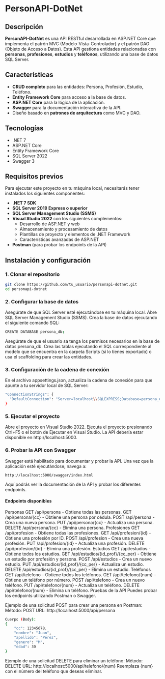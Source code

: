 # PersonAPI-DotNet

## Descripción

**PersonAPI-DotNet** es una API RESTful desarrollada en ASP.NET Core que implementa el patrón MVC (Modelo-Vista-Controlador) y el patrón DAO (Objeto de Acceso a Datos). Esta API gestiona entidades relacionadas con **personas**, **profesiones**, **estudios** y **teléfonos**, utilizando una base de datos SQL Server.

## Características

- **CRUD completo** para las entidades: Persona, Profesión, Estudio, Teléfono.
- **Entity Framework Core** para acceso a la base de datos.
- **ASP.NET Core** para la lógica de la aplicación.
- **Swagger** para la documentación interactiva de la API.
- Diseño basado en **patrones de arquitectura** como MVC y DAO.

## Tecnologías

- .NET 7
- ASP.NET Core
- Entity Framework Core
- SQL Server 2022
- Swagger 3

## Requisitos previos

Para ejecutar este proyecto en tu máquina local, necesitarás tener instalados los siguientes componentes:

- **.NET 7 SDK**
- **SQL Server 2019 Express o superior**
- **SQL Server Management Studio (SSMS)**
- **Visual Studio 2022** con los siguientes complementos:
  - Desarrollo de ASP.NET y web
  - Almacenamiento y procesamiento de datos
  - Plantillas de proyecto y elementos de .NET Framework
  - Características avanzadas de ASP.NET
- **Postman** (para probar los endpoints de la API)

## Instalación y configuración

### 1. Clonar el repositorio

```bash
git clone https://github.com/tu_usuario/personapi-dotnet.git
cd personapi-dotnet
```

### 2. Configurar la base de datos
Asegúrate de que SQL Server esté ejecutándose en tu máquina local.
Abre SQL Server Management Studio (SSMS).
Crea la base de datos ejecutando el siguiente comando SQL:
```bash
CREATE DATABASE persona_db;
```
Asegúrate de que el usuario sa tenga los permisos necesarios en la base de datos persona_db.
Crea las tablas ejecutando el SQL correspondiente al modelo que se encuentra en la carpeta Scripts (si lo tienes exportado) o usa el scaffolding para crear las entidades.

### 3. Configuración de la cadena de conexión
En el archivo appsettings.json, actualiza la cadena de conexión para que apunte a tu servidor local de SQL Server:
```bash
"ConnectionStrings": {
  "DefaultConnection": "Server=localhost\\SQLEXPRESS;Database=persona_db;Trusted_Connection=True;TrustServerCertificate=true"
}
```
### 5. Ejecutar el proyecto
Abre el proyecto en Visual Studio 2022.
Ejecuta el proyecto presionando Ctrl+F5 o el botón de Ejecutar en Visual Studio.
La API debería estar disponible en http://localhost:5000.
### 6. Probar la API con Swagger
Swagger está habilitado para documentar y probar la API. Una vez que la aplicación esté ejecutándose, navega a:
```bash
http://localhost:5000/swagger/index.html
```
Aquí podrás ver la documentación de la API y probar los diferentes endpoints.

#### Endpoints disponibles
Personas
GET /api/persona - Obtiene todas las personas.
GET /api/persona/{cc} - Obtiene una persona por cédula.
POST /api/persona - Crea una nueva persona.
PUT /api/persona/{cc} - Actualiza una persona.
DELETE /api/persona/{cc} - Elimina una persona.
Profesiones
GET /api/profesion - Obtiene todas las profesiones.
GET /api/profesion/{id} - Obtiene una profesión por ID.
POST /api/profesion - Crea una nueva profesión.
PUT /api/profesion/{id} - Actualiza una profesión.
DELETE /api/profesion/{id} - Elimina una profesión.
Estudios
GET /api/estudios - Obtiene todos los estudios.
GET /api/estudios/{id_prof}/{cc_per} - Obtiene un estudio por profesión y persona.
POST /api/estudios - Crea un nuevo estudio.
PUT /api/estudios/{id_prof}/{cc_per} - Actualiza un estudio.
DELETE /api/estudios/{id_prof}/{cc_per} - Elimina un estudio.
Teléfonos
GET /api/telefono - Obtiene todos los teléfonos.
GET /api/telefono/{num} - Obtiene un teléfono por número.
POST /api/telefono - Crea un nuevo teléfono.
PUT /api/telefono/{num} - Actualiza un teléfono.
DELETE /api/telefono/{num} - Elimina un teléfono.
Pruebas de la API
Puedes probar los endpoints utilizando Postman o Swagger.

Ejemplo de una solicitud POST para crear una persona en Postman:
Método: POST
URL: http://localhost:5000/api/persona
```bash
Cuerpo (Body):
{
    "cc": 12345678,
    "nombre": "Juan",
    "apellido": "Pérez",
    "genero": "M",
    "edad": 30
}
```
Ejemplo de una solicitud DELETE para eliminar un teléfono:
Método: DELETE
URL: http://localhost:5000/api/telefono/{num}
Reemplaza {num} con el número del teléfono que deseas eliminar.

